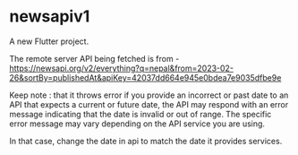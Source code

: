 # newsapiv1

A new Flutter project.

The remote server API being fetched is from -
https://newsapi.org/v2/everything?q=nepal&from=2023-02-26&sortBy=publishedAt&apiKey=42037dd664e945e0bdea7e9035dfbe9e

Keep note : that it throws error if you provide an incorrect or past date to an API that expects a current or future date, the API may respond with an error message indicating that the date is invalid or out of range. The specific error message may vary depending on the API service you are using.

In that case, change the date in api to match the date it provides services.
